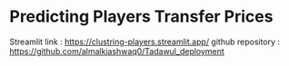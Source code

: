 # Predicting Players Transfer Prices

Streamlit link : https://clustring-players.streamlit.app/
github repository : https://github.com/almalkiashwaq0/Tadawul_deployment
